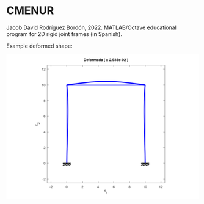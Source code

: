 # CMENUR
Jacob David Rodríguez Bordón, 2022.
MATLAB/Octave educational program for 2D rigid joint frames (in Spanish).

Example deformed shape:

![Alt text](examples/ej2_deformed_shape.png?raw=true "Deformed shape")
